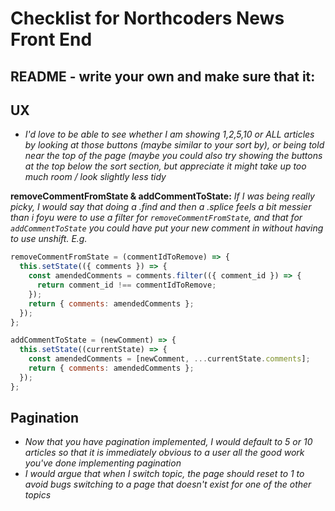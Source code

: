 # Checklist for Northcoders News Front End

## README - write your own and make sure that it:

## UX

- _I'd love to be able to see whether I am showing 1,2,5,10 or ALL articles by looking at those buttons (maybe similar to your sort by), or being told near the top of the page (maybe you could also try showing the buttons at the top below the sort section, but appreciate it might take up too much room / look slightly less tidy_

**removeCommentFromState & addCommentToState:** _If I was being really picky, I would say that doing a .find and then a .splice feels a bit messier than i foyu were to use a filter for `removeCommentFromState`, and that for `addCommentToState` you could have put your new comment in without having to use unshift. E.g._

```js
removeCommentFromState = (commentIdToRemove) => {
  this.setState(({ comments }) => {
    const amendedComments = comments.filter(({ comment_id }) => {
      return comment_id !== commentIdToRemove;
    });
    return { comments: amendedComments };
  });
};

addCommentToState = (newComment) => {
  this.setState((currentState) => {
    const amendedComments = [newComment, ...currentState.comments];
    return { comments: amendedComments };
  });
};
```

## Pagination

- _Now that you have pagination implemented, I would default to 5 or 10 articles so that it is immediately obvious to a user all the good work you've done implementing pagination_
- _I would argue that when I switch topic, the page should reset to 1 to avoid bugs switching to a page that doesn't exist for one of the other topics_
